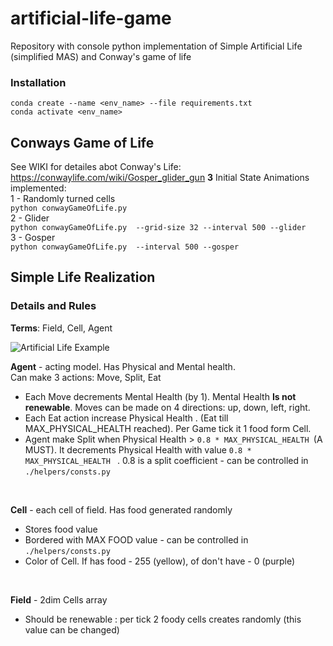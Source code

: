 # artificial-life-game
Repository with console python implementation of Simple Artificial Life (simplified MAS) and Conway's game of life

### Installation
```
conda create --name <env_name> --file requirements.txt
conda activate <env_name>
```

## Conways Game of Life
See WIKI for detailes abot Conway's Life: https://conwaylife.com/wiki/Gosper_glider_gun
**3** Initial State Animations implemented: <br/>
1 - Randomly turned cells<br/>
```python conwayGameOfLife.py```<br/>
2 - Glider<br/>
```python conwayGameOfLife.py  --grid-size 32 --interval 500 --glider```<br/>
3 - Gosper<br/>
```python conwayGameOfLife.py  --interval 500 --gosper```<br/>

## Simple Life Realization
### Details and Rules
**Terms**: Field, Cell, Agent<br/>

![Artificial Life Example](https://raw.githubusercontent.com/truecoder34/artificial-life-game/develop/screen.png)

**Agent** - acting model. Has Physical and Mental health. <br/>
Can make 3 actions: Move, Split, Eat
+ Each Move decrements Mental Health (by 1). Mental Health **Is not renewable**. Moves can be made on 4 directions: up, down, left, right.
+ Each Eat action increase Physical Health . (Eat till MAX_PHYSICAL_HEALTH reached). Per Game tick it 1 food form Cell. 
+ Agent make Split when Physical Health > ```0.8 * MAX_PHYSICAL_HEALTH ```(A MUST). It decrements Physical Health with value ```0.8 * MAX_PHYSICAL_HEALTH ``` . 0.8 is a split coefficient - can be controlled in ```./helpers/consts.py```
<br/>

**Cell** - each cell of field. Has food generated randomly<br/>
+ Stores food value
+ Bordered with MAX FOOD value - can be controlled in ```./helpers/consts.py```
+ Color of Cell. If has food - 255 (yellow), of don't have - 0 (purple)
<br/>

**Field** - 2dim Cells array
+ Should be renewable : per tick 2 foody cells creates randomly (this value can be changed)


